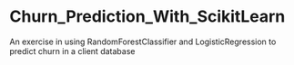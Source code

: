 # Churn_Prediction_With_ScikitLearn
An exercise in using RandomForestClassifier and LogisticRegression to predict churn in a client database
